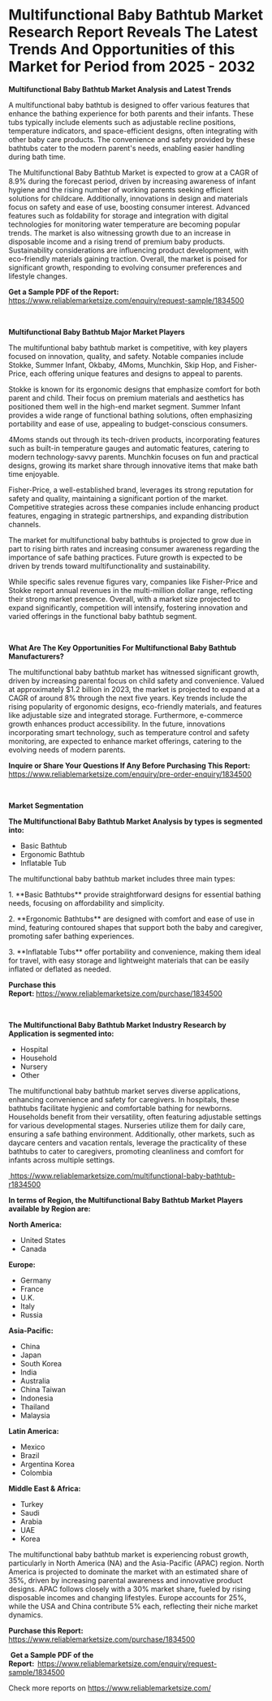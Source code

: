 <p><h1>Multifunctional Baby Bathtub Market Research Report Reveals The Latest Trends And Opportunities of this Market for Period from 2025 - 2032</h1></p><p><strong>Multifunctional Baby Bathtub Market Analysis and Latest Trends</strong></p>
<p><p>A multifunctional baby bathtub is designed to offer various features that enhance the bathing experience for both parents and their infants. These tubs typically include elements such as adjustable recline positions, temperature indicators, and space-efficient designs, often integrating with other baby care products. The convenience and safety provided by these bathtubs cater to the modern parent's needs, enabling easier handling during bath time.</p><p>The Multifunctional Baby Bathtub Market is expected to grow at a CAGR of 8.9% during the forecast period, driven by increasing awareness of infant hygiene and the rising number of working parents seeking efficient solutions for childcare. Additionally, innovations in design and materials focus on safety and ease of use, boosting consumer interest. Advanced features such as foldability for storage and integration with digital technologies for monitoring water temperature are becoming popular trends. The market is also witnessing growth due to an increase in disposable income and a rising trend of premium baby products. Sustainability considerations are influencing product development, with eco-friendly materials gaining traction. Overall, the market is poised for significant growth, responding to evolving consumer preferences and lifestyle changes.</p></p>
<p><strong>Get a Sample PDF of the Report:&nbsp;</strong> <a href="https://www.reliablemarketsize.com/enquiry/request-sample/1834500?utm_campaign=3126&utm_medium=2&utm_source=Github&utm_content=ia&utm_term=05042025&utm_id=multifunctional-baby-bathtub">https://www.reliablemarketsize.com/enquiry/request-sample/1834500</a></p>
<p>&nbsp;</p>
<p><strong>Multifunctional Baby Bathtub Major Market Players</strong></p>
<p><p>The multifuntional baby bathtub market is competitive, with key players focused on innovation, quality, and safety. Notable companies include Stokke, Summer Infant, Okbaby, 4Moms, Munchkin, Skip Hop, and Fisher-Price, each offering unique features and designs to appeal to parents. </p><p>Stokke is known for its ergonomic designs that emphasize comfort for both parent and child. Their focus on premium materials and aesthetics has positioned them well in the high-end market segment. Summer Infant provides a wide range of functional bathing solutions, often emphasizing portability and ease of use, appealing to budget-conscious consumers.</p><p>4Moms stands out through its tech-driven products, incorporating features such as built-in temperature gauges and automatic features, catering to modern technology-savvy parents. Munchkin focuses on fun and practical designs, growing its market share through innovative items that make bath time enjoyable.</p><p>Fisher-Price, a well-established brand, leverages its strong reputation for safety and quality, maintaining a significant portion of the market. Competitive strategies across these companies include enhancing product features, engaging in strategic partnerships, and expanding distribution channels.</p><p>The market for multifunctional baby bathtubs is projected to grow due in part to rising birth rates and increasing consumer awareness regarding the importance of safe bathing practices. Future growth is expected to be driven by trends toward multifunctionality and sustainability.</p><p>While specific sales revenue figures vary, companies like Fisher-Price and Stokke report annual revenues in the multi-million dollar range, reflecting their strong market presence. Overall, with a market size projected to expand significantly, competition will intensify, fostering innovation and varied offerings in the functional baby bathtub segment.</p></p>
<p>&nbsp;</p>
<p><strong>What Are The Key Opportunities For Multifunctional Baby Bathtub Manufacturers?</strong></p>
<p><p>The multifunctional baby bathtub market has witnessed significant growth, driven by increasing parental focus on child safety and convenience. Valued at approximately $1.2 billion in 2023, the market is projected to expand at a CAGR of around 8% through the next five years. Key trends include the rising popularity of ergonomic designs, eco-friendly materials, and features like adjustable size and integrated storage. Furthermore, e-commerce growth enhances product accessibility. In the future, innovations incorporating smart technology, such as temperature control and safety monitoring, are expected to enhance market offerings, catering to the evolving needs of modern parents.</p></p>
<p><strong>Inquire or Share Your Questions If Any Before Purchasing This Report:</strong> <a href="https://www.reliablemarketsize.com/enquiry/pre-order-enquiry/1834500?utm_campaign=3126&utm_medium=2&utm_source=Github&utm_content=ia&utm_term=05042025&utm_id=multifunctional-baby-bathtub">https://www.reliablemarketsize.com/enquiry/pre-order-enquiry/1834500</a></p>
<p>&nbsp;</p>
<p><strong>Market Segmentation</strong></p>
<p><strong>The Multifunctional Baby Bathtub Market Analysis by types is segmented into:</strong></p>
<p><ul><li>Basic Bathtub</li><li>Ergonomic Bathtub</li><li>Inflatable Tub</li></ul></p>
<p><p>The multifunctional baby bathtub market includes three main types: </p><p>1. **Basic Bathtubs** provide straightforward designs for essential bathing needs, focusing on affordability and simplicity.</p><p>2. **Ergonomic Bathtubs** are designed with comfort and ease of use in mind, featuring contoured shapes that support both the baby and caregiver, promoting safer bathing experiences.</p><p>3. **Inflatable Tubs** offer portability and convenience, making them ideal for travel, with easy storage and lightweight materials that can be easily inflated or deflated as needed.</p></p>
<p><strong>Purchase this Report:&nbsp;</strong><a href="https://www.reliablemarketsize.com/purchase/1834500?utm_campaign=3126&utm_medium=2&utm_source=Github&utm_content=ia&utm_term=05042025&utm_id=multifunctional-baby-bathtub">https://www.reliablemarketsize.com/purchase/1834500</a></p>
<p>&nbsp;</p>
<p><strong>The Multifunctional Baby Bathtub Market Industry Research by Application is segmented into:</strong></p>
<p><ul><li>Hospital</li><li>Household</li><li>Nursery</li><li>Other</li></ul></p>
<p><p>The multifunctional baby bathtub market serves diverse applications, enhancing convenience and safety for caregivers. In hospitals, these bathtubs facilitate hygienic and comfortable bathing for newborns. Households benefit from their versatility, often featuring adjustable settings for various developmental stages. Nurseries utilize them for daily care, ensuring a safe bathing environment. Additionally, other markets, such as daycare centers and vacation rentals, leverage the practicality of these bathtubs to cater to caregivers, promoting cleanliness and comfort for infants across multiple settings.</p></p>
<p><a href="https://www.reliablemarketsize.com/multifunctional-baby-bathtub-r1834500?utm_campaign=3126&utm_medium=2&utm_source=Github&utm_content=ia&utm_term=05042025&utm_id=multifunctional-baby-bathtub">&nbsp;https://www.reliablemarketsize.com/multifunctional-baby-bathtub-r1834500</a></p>
<p><strong>In terms of Region, the Multifunctional Baby Bathtub Market Players available by Region are:</strong></p>
<p>
    <p> <strong> North America: </strong>
        <ul>
            <li>United States</li>
            <li>Canada</li>
        </ul>
        </p> 
    <p> <strong> Europe: </strong>
        <ul>
            <li>Germany</li>
            <li>France</li>
            <li>U.K.</li>
            <li>Italy</li>
            <li>Russia</li>
        </ul>
        </p> 
    <p> <strong> Asia-Pacific: </strong>
        <ul>
            <li>China</li>
            <li>Japan</li>
            <li>South Korea</li>
            <li>India</li>
            <li>Australia</li>
            <li>China Taiwan</li>
            <li>Indonesia</li>
            <li>Thailand</li>
            <li>Malaysia</li>
        </ul>
        </p> 
    <p> <strong> Latin America: </strong>
        <ul>
            <li>Mexico</li>
            <li>Brazil</li>
            <li>Argentina Korea</li>
            <li>Colombia</li>
        </ul>
        </p> 
    <p> <strong> Middle East & Africa: </strong>
        <ul>
            <li>Turkey</li>
            <li>Saudi</li>
            <li>Arabia</li>
            <li>UAE</li>
            <li>Korea</li>
        </ul>
    </p>
    </p>
<p><p>The multifunctional baby bathtub market is experiencing robust growth, particularly in North America (NA) and the Asia-Pacific (APAC) region. North America is projected to dominate the market with an estimated share of 35%, driven by increasing parental awareness and innovative product designs. APAC follows closely with a 30% market share, fueled by rising disposable incomes and changing lifestyles. Europe accounts for 25%, while the USA and China contribute 5% each, reflecting their niche market dynamics.</p></p>
<p><strong>Purchase this Report: </strong><a href="https://www.reliablemarketsize.com/purchase/1834500?utm_campaign=3126&utm_medium=2&utm_source=Github&utm_content=ia&utm_term=05042025&utm_id=multifunctional-baby-bathtub">https://www.reliablemarketsize.com/purchase/1834500</a></p>
<p>&nbsp;<strong>Get a Sample PDF of the Report:&nbsp;&nbsp;</strong><a href="https://www.reliablemarketsize.com/enquiry/request-sample/1834500?utm_campaign=3126&utm_medium=2&utm_source=Github&utm_content=ia&utm_term=05042025&utm_id=multifunctional-baby-bathtub">https://www.reliablemarketsize.com/enquiry/request-sample/1834500</a></p>
<p><strong></strong></p>
<p>Check more reports on <a href="https://www.reliablemarketsize.com/?utm_campaign=3126&utm_medium=2&utm_source=Github&utm_content=ia&utm_term=05042025&utm_id=multifunctional-baby-bathtub">https://www.reliablemarketsize.com/</a></p>